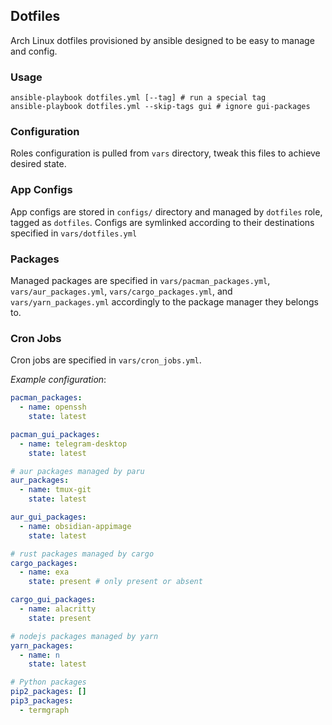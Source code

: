 ## Dotfiles

Arch Linux dotfiles provisioned by ansible designed to be easy to manage and config.

### Usage

```
ansible-playbook dotfiles.yml [--tag] # run a special tag
ansible-playbook dotfiles.yml --skip-tags gui # ignore gui-packages
```

### Configuration

Roles configuration is pulled from `vars` directory, tweak this files to achieve desired state.

### App Configs

App configs are stored in `configs/` directory and managed by `dotfiles` role, tagged as `dotfiles`.
Configs are symlinked according to their destinations specified in `vars/dotfiles.yml`

### Packages

Managed packages are specified in `vars/pacman_packages.yml`, `vars/aur_packages.yml`, `vars/cargo_packages.yml`,
and `vars/yarn_packages.yml` accordingly to the package manager they belongs to.

### Cron Jobs

Cron jobs are specified in `vars/cron_jobs.yml`.

*Example configuration*:

```yaml
pacman_packages:
  - name: openssh
    state: latest

pacman_gui_packages:
  - name: telegram-desktop
    state: latest

# aur packages managed by paru
aur_packages:
  - name: tmux-git
    state: latest

aur_gui_packages:
  - name: obsidian-appimage
    state: latest

# rust packages managed by cargo
cargo_packages:
  - name: exa
    state: present # only present or absent

cargo_gui_packages:
  - name: alacritty
    state: present

# nodejs packages managed by yarn
yarn_packages:
  - name: n
    state: latest

# Python packages
pip2_packages: []
pip3_packages:
  - termgraph
```
